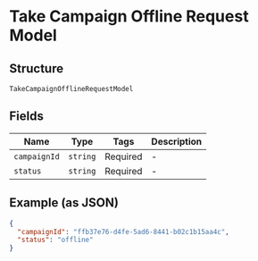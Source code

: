 
# Take Campaign Offline Request Model

## Structure

`TakeCampaignOfflineRequestModel`

## Fields

| Name | Type | Tags | Description |
|  --- | --- | --- | --- |
| `campaignId` | `string` | Required | - |
| `status` | `string` | Required | - |

## Example (as JSON)

```json
{
  "campaignId": "ffb37e76-d4fe-5ad6-8441-b02c1b15aa4c",
  "status": "offline"
}
```

